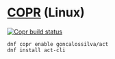 # [COPR](https://copr.fedorainfracloud.org/coprs/goncalossilva/act/) (Linux)

[![Copr build status](https://copr.fedorainfracloud.org/coprs/goncalossilva/act/package/act-cli/status_image/last_build.png)](https://copr.fedorainfracloud.org/coprs/goncalossilva/act/package/act-cli/)

```shell
dnf copr enable goncalossilva/act
dnf install act-cli
```
